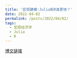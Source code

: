 ```yaml
---
title: '宏观建模:Julia和R谁更快？'
date: 2022-04-02
permalink: /posts/2022/04/02/
tags:
  - 宏观经济学
  - Julia
  - R  
---
```



[博文链接](https://gitee.com/jtdx/valfun_ite)

